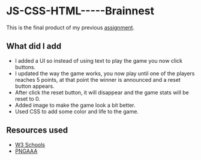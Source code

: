 # JS-CSS-HTML-----Brainnest
This is the final product of my previous <a href="https://github.com/Spottie97/JS-Assignment-----Brainnest">assignment</a>.

## What did I add
- I added a UI so instead of using text to play the game you now click buttons.
- I updated the way the game works, you now play until one of the players reaches 5 points, at that point the winner is announced and a reset button appears.
- After click the reset button, it will disappear and the game stats will be reset to 0.
- Added image to make the game look a bit better.
- Used CSS to add some color and life to the game.

## Resources used
- <a href="https://www.w3schools.com/cssref/css_colors.php">W3 Schools</a>
- <a href="https://www.pngaaa.com/detail/3313789">PNGAAA</a>
